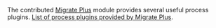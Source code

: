 The contributed [Migrate Plus](https://www.drupal.org/project/migrate%5Fplus) module provides several useful process plugins. [List of process plugins provided by Migrate Plus](https://www.drupal.org/docs/8/api/migrate-api/migrate-process-plugins/list-of-process-plugins-provided-by-migrate-plus).